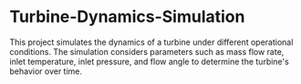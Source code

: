 # Turbine-Dynamics-Simulation
This project simulates the dynamics of a turbine under different operational conditions. The simulation considers parameters such as mass flow rate, inlet temperature, inlet pressure, and flow angle to determine the turbine's behavior over time.

